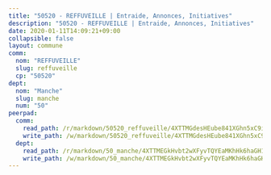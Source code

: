 ```yaml
---
title: "50520 - REFFUVEILLE | Entraide, Annonces, Initiatives"
description: "50520 - REFFUVEILLE | Entraide, Annonces, Initiatives"
date: 2020-01-11T14:09:21+09:00
collapsible: false
layout: commune
comm:
  nom: "REFFUVEILLE"
  slug: reffuveille
  cp: "50520"
dept:
  nom: "Manche"
  slug: manche
  num: "50"
peerpad:
  comm:
    read_path: /r/markdown/50520_reffuveille/4XTTMGdesHEube841XGhn5xC9ijR71XjHTaG9tB9gvRYxvR2z
    write_path: /w/markdown/50520_reffuveille/4XTTMGdesHEube841XGhn5xC9ijR71XjHTaG9tB9gvRYxvR2z-K3TgUBmoGtHUFPjEaNftks1fZs8KEqme5vGRS96AGGKD7DL58yF2AyMHz5K4mPpMHximoxx4ZmU7MbpudGzycQTM4RawvxbPf3Rzypkz7cPFzuHiywZSRDJDTB7RU2JUSjJCw1p6
  dept:
    read_path: /r/markdown/50_manche/4XTTMEGkHvbt2wXFyvTQYEaMKhHk6haGH1SzsRNevKgBDTuXr
    write_path: /w/markdown/50_manche/4XTTMEGkHvbt2wXFyvTQYEaMKhHk6haGH1SzsRNevKgBDTuXr-K3TgUSx1rwmRRLqHcTLLdo4dVfTRKvf94KKagmUFPevWSp2f9nuc6fJF25TtLArzK8teuQ5TvuAMqW38N2MYgT18hBoXtjmKX9WuSn2vkujmSJPp3gF4gsuMmfEM8Th4Ap94heFE
---
```


